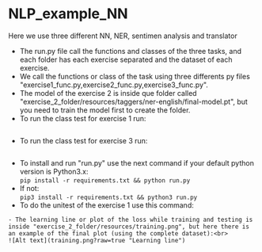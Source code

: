 # NLP_example_NN
Here we use three different NN, NER, sentimen analysis and translator
- The run.py file call the functions and classes of the three tasks, and each folder has each exercise separated and the dataset of each exercise.
- We call the functions or class of the task using three differents py files "exercise1_func.py,exercise2_func.py,exercise3_func.py".
- The model of the exercise 2 is inside que folder called "exercise_2_folder/resources/taggers/ner-english/final-model.pt", but you need to train the model first to create the folder.<br>
- To run the class test for exercise 1 run: <br>
```python3 -m unittest exercise1_func.py 
```
- To run the class test for exercise 3 run: <br>
```python3 -m unittest exercise3_func.py 
```
- To install and run "run.py" use the next command if your default python version is Python3.x:<br>
```pip install -r requirements.txt && python run.py```
- If not:<br>
```pip3 install -r requirements.txt && python3 run.py```<br>
- To do the unitest of the exercise 1 use this command: <br>
``````
- The learning line or plot of the loss while training and testing is inside "exercise_2_folder/resources/training.png", but here there is an example of the final plot (using the complete dataset):<br>
![Alt text](training.png?raw=true "Learning line")